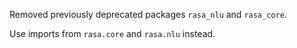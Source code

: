 Removed previously deprecated packages `rasa_nlu` and `rasa_core`.

Use imports from `rasa.core` and `rasa.nlu` instead.
